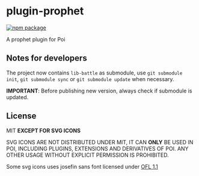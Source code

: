 # plugin-prophet

[![npm package][npm-badge]][npm]

A prophet plugin for Poi

## Notes for developers
The project now contains `lib-battle` as submodule, use `git submodule init`, `git submodule sync` or `git submodule update` when necessary.

__IMPORTANT__: Before publishing new version, always check if submodule is updated.

## License

MIT **EXCEPT FOR SVG ICONS**

SVG ICONS ARE NOT DISTRIBUTED UNDER MIT, IT CAN **ONLY** BE USED IN POI, INCLUDING PLUGINS, EXTENSIONS AND DERIVATIVES OF POI. ANY OTHER USAGE WITHOUT EXPLICIT PERMISSION IS PROHIBITED.

Some svg icons uses josefin sans font licensed under [OFL 1.1](http://scripts.sil.org/cms/scripts/page.php?item_id=OFL_web)

[npm-badge]: https://img.shields.io/npm/v/poi-plugin-prophet.svg?style=flat-square
[npm]: https://www.npmjs.org/package/poi-plugin-prophet
